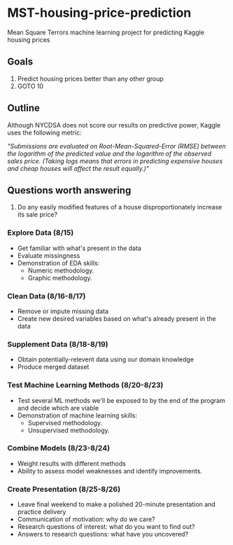 # MST-housing-price-prediction
Mean Square Terrors machine learning project for predicting Kaggle housing prices

## Goals
1. Predict housing prices better than any other group
2. GOTO 10

## Outline
Although NYCDSA does not score our results on predictive power, Kaggle uses the following metric:

_"Submissions are evaluated on Root-Mean-Squared-Error (RMSE) between the logarithm of the predicted value and the logarithm of the observed sales price. (Taking logs means that errors in predicting expensive houses and cheap houses will affect the result equally.)"_

## Questions worth answering
1. Do any easily modified features of a house disproportionately increase its sale price?

### Explore Data (8/15)
- Get familiar with what's present in the data
- Evaluate missingness
- Demonstration of EDA skills:
  - Numeric methodology.
  - Graphic methodology.

### Clean Data (8/16-8/17)
- Remove or impute missing data
- Create new desired variables based on what's already present in the data

### Supplement Data (8/18-8/19)
- Obtain potentially-relevent data using our domain knowledge
- Produce merged dataset

### Test Machine Learning Methods (8/20-8/23)
- Test several ML methods we'll be exposed to by the end of the program and decide which are viable
- Demonstration of machine learning skills:
  - Supervised methodology.
  - Unsupervised methodology.

### Combine Models (8/23-8/24)
- Weight results with different methods
- Ability to assess model weaknesses and identify improvements.

### Create Presentation (8/25-8/26)
- Leave final weekend to make a polished 20-minute presentation and practice delivery
- Communication of motivation: why do we care?
- Research questions of interest: what do you want to find out?
- Answers to research questions: what have you uncovered?
